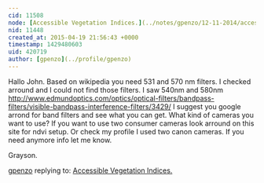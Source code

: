 ```yaml
---
cid: 11508
node: [Accessible Vegetation Indices.](../notes/gpenzo/12-11-2014/accessible-vegetation-indices)
nid: 11448
created_at: 2015-04-19 21:56:43 +0000
timestamp: 1429480603
uid: 420719
author: [gpenzo](../profile/gpenzo)
---
```


Hallo John.
Based on wikipedia you need 531 and 570 nm filters.
I checked arround and I could not find those filters. I saw 540nm and 580nm 
http://www.edmundoptics.com/optics/optical-filters/bandpass-filters/visible-bandpass-interference-filters/3429/
I suggest you google arrond for band filters and see what you can get.
What kind of cameras you want to use? If you want to use two consumer cameras look arround on this site for ndvi setup. Or check my profile I used two canon cameras.
If you need anymore info let me know.

Grayson.

[gpenzo](../profile/gpenzo) replying to: [Accessible Vegetation Indices.](../notes/gpenzo/12-11-2014/accessible-vegetation-indices)

